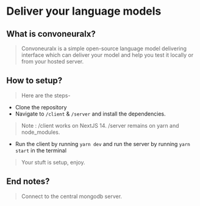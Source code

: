 # Deliver your language models

## What is convoneuralx?
> Convoneuralx is a simple open-source language model delivering interface
> which can deliver your model and help you test it locally or from your
> hosted server.

## How to setup?
> Here are the steps-
- Clone the repository
- Navigate to `/client` & `/server` and install the dependencies.
> Note : /client works on NextJS 14. /server remains on yarn and node_modules.
- Run the client by running `yarn dev` and run the server by running `yarn start` in the terminal
> Your stuft is setup, enjoy.

## End notes?
> Connect to the central mongodb server.
